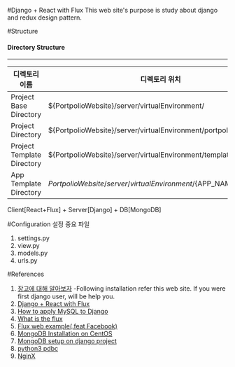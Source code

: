 #Django + React with Flux
This web site's purpose is study about django and redux design pattern.


#Structure

#### Directory Structure

---------------------------------------------------------------------------
디렉토리 이름                |          디렉토리 위치
-----------------------     | -------------------------------------------------
Project Base Directory     | ${PortpolioWebsite}/server/virtualEnvironment/
Project Directory          | ${PortpolioWebsite}/server/virtualEnvironment/portpolio/
Project Template Directory | ${PortpolioWebsite}/server/virtualEnvironment/templates
App Template Directory     |  ${PortpolioWebsite}/server/virtualEnvironment/${APP_NAME}/templates


Client[React+Flux] + Server[Django] + DB[MongoDB]

#Configuration
설정 중요 파일
1. settings.py
2. view.py
3. models.py
4. urls.py

#References
1. [장고에 대해 알아보자](https://tutorial.djangogirls.org/ko/)
-Following installation refer this web site. If you were first django user, will be help you.
2. [Django + React with Flux](http://webframeworks.kr/tutorials/react/react-django-full-stack-spa/)
3. [How to apply MySQL to Django](http://stackoverflow.com/questions/19189813/setting-django-up-to-use-mysql)
4. [What is the flux](http://haruair.github.io/flux/docs/overview.html)
5. [Flux web example(.feat Facebook)](https://github.com/facebook/flux/tree/master/examples/flux-todomvc/)
6. [MongoDB Installation on CentOS](https://docs.mongodb.com/manual/tutorial/install-mongodb-on-red-hat/)
7. [MongoDB setup on django project](http://django-mongodb-engine.readthedocs.io/en/latest/topics/setup.html)
8. [python3 pdbc ](https://dev.mysql.com/downloads/file/?id=467791)
9. [NginX](http://ohgyun.com/478)

